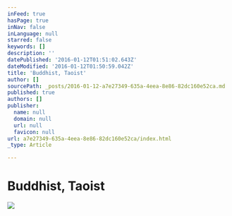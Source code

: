 ```yaml
---
inFeed: true
hasPage: true
inNav: false
inLanguage: null
starred: false
keywords: []
description: ''
datePublished: '2016-01-12T01:51:02.643Z'
dateModified: '2016-01-12T01:50:59.042Z'
title: 'Buddhist, Taoist'
author: []
sourcePath: _posts/2016-01-12-a7e27349-635a-4eea-8e86-82dc160e52ca.md
published: true
authors: []
publisher:
  name: null
  domain: null
  url: null
  favicon: null
url: a7e27349-635a-4eea-8e86-82dc160e52ca/index.html
_type: Article

---
```

# Buddhist, Taoist
![](https://the-grid-user-content.s3-us-west-2.amazonaws.com/83de6ac5-7ff0-4d7a-acc5-4086bf1cf1bb.png)